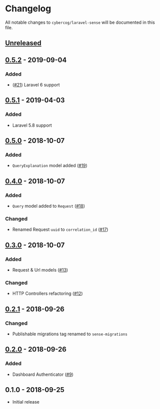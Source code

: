 # Changelog

All notable changes to `cybercog/laravel-sense` will be documented in this file.

## [Unreleased]

## [0.5.2] - 2019-09-04

### Added

- ([#21]) Laravel 6 support

## [0.5.1] - 2019-04-03

### Added

- Laravel 5.8 support

## [0.5.0] - 2018-10-07

### Added

- `QueryExplanation` model added ([#19]) 

## [0.4.0] - 2018-10-07

### Added

- `Query` model added to `Request` ([#18]) 

### Changed

- Renamed Request `uuid` to `correlation_id` ([#17])

## [0.3.0] - 2018-10-07

### Added

- Request & Url models ([#13])

### Changed

- HTTP Controllers refactoring ([#12])

## [0.2.1] - 2018-09-26

### Changed

- Publishable migrations tag renamed to `sense-migrations`

## [0.2.0] - 2018-09-26

### Added

- Dashboard Authenticator ([#9])

## 0.1.0 - 2018-09-25

- Initial release

[Unreleased]: https://github.com/cybercog/laravel-sense/compare/0.5.2...master
[0.5.2]: https://github.com/cybercog/laravel-sense/compare/0.5.1...0.5.2
[0.5.1]: https://github.com/cybercog/laravel-sense/compare/0.5.0...0.5.1
[0.5.0]: https://github.com/cybercog/laravel-sense/compare/0.4.0...0.5.0
[0.4.0]: https://github.com/cybercog/laravel-sense/compare/0.3.0...0.4.0
[0.3.0]: https://github.com/cybercog/laravel-sense/compare/0.2.1...0.3.0
[0.2.1]: https://github.com/cybercog/laravel-sense/compare/0.2.0...0.2.1
[0.2.0]: https://github.com/cybercog/laravel-sense/compare/0.1.0...0.2.0

[#21]: https://github.com/cybercog/laravel-sense/pull/21
[#19]: https://github.com/cybercog/laravel-sense/pull/19
[#18]: https://github.com/cybercog/laravel-sense/pull/18
[#17]: https://github.com/cybercog/laravel-sense/pull/17
[#13]: https://github.com/cybercog/laravel-sense/pull/13
[#12]: https://github.com/cybercog/laravel-sense/pull/12
[#9]: https://github.com/cybercog/laravel-sense/pull/9
